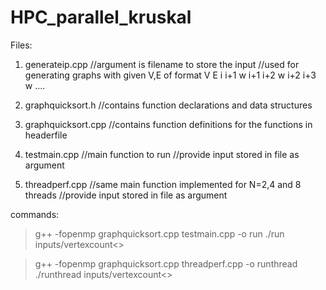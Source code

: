 # HPC_parallel_kruskal

Files:

1. generateip.cpp
	//argument is filename to store the input
	//used for generating graphs with given V,E of format
	V E
	i i+1 w
	i+1 i+2 w
	i+2 i+3 w
	....
	
	
2. graphquicksort.h
	//contains function declarations and data structures
	
3. graphquicksort.cpp
	//contains function definitions for the functions in headerfile
	
4. testmain.cpp 
	//main function to run
	//provide input stored in file as argument
	
5. threadperf.cpp
	//same main function implemented for N=2,4 and 8 threads
	//provide input stored in file as argument
	
commands:

>g++ -fopenmp graphquicksort.cpp testmain.cpp -o run
>./run inputs/vertexcount<>

>g++ -fopenmp graphquicksort.cpp threadperf.cpp -o runthread
>./runthread inputs/vertexcount<>








